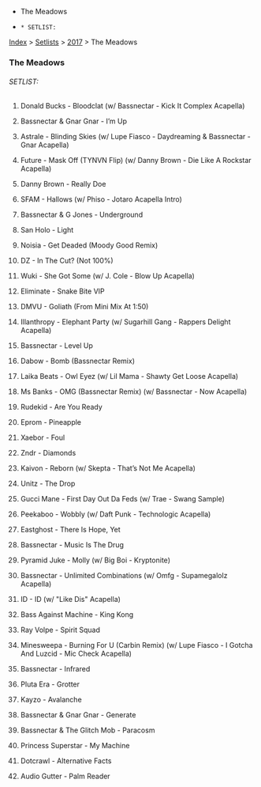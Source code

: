   * The Meadows
  *     * SETLIST:

[Index](https://www.reddit.com/r/bassnectar/wiki/index) >
[Setlists](https://www.reddit.com/r/bassnectar/wiki/interactive/setlists) >
[2017](https://www.reddit.com/r/bassnectar/wiki/interactive/setlists/2017) >
The Meadows

### The Meadows

###### SETLIST:

  1. Donald Bucks - Bloodclat (w/ Bassnectar - Kick It Complex Acapella)

  2. Bassnectar & Gnar Gnar - I’m Up

  3. Astrale - Blinding Skies (w/ Lupe Fiasco - Daydreaming & Bassnectar - Gnar Acapella)

  4. Future - Mask Off (TYNVN Flip) (w/ Danny Brown - Die Like A Rockstar Acapella)

  5. Danny Brown - Really Doe

  6. SFAM - Hallows (w/ Phiso - Jotaro Acapella Intro)

  7. Bassnectar & G Jones - Underground

  8. San Holo - Light

  9. Noisia - Get Deaded (Moody Good Remix)

  10. DZ - In The Cut? (Not 100%)

  11. Wuki - She Got Some (w/ J. Cole - Blow Up Acapella)

  12. Eliminate - Snake Bite VIP

  13. DMVU - Goliath (From Mini Mix At 1:50)

  14. Illanthropy - Elephant Party (w/ Sugarhill Gang - Rappers Delight Acapella)

  15. Bassnectar - Level Up

  16. Dabow - Bomb (Bassnectar Remix)

  17. Laika Beats - Owl Eyez (w/ Lil Mama - Shawty Get Loose Acapella)

  18. Ms Banks - OMG (Bassnectar Remix) (w/ Bassnectar - Now Acapella)

  19. Rudekid - Are You Ready

  20. Eprom - Pineapple

  21. Xaebor - Foul

  22. Zndr - Diamonds

  23. Kaivon - Reborn (w/ Skepta - That’s Not Me Acapella)

  24. Unitz - The Drop

  25. Gucci Mane - First Day Out Da Feds (w/ Trae - Swang Sample)

  26. Peekaboo - Wobbly (w/ Daft Punk - Technologic Acapella)

  27. Eastghost - There Is Hope, Yet

  28. Bassnectar - Music Is The Drug

  29. Pyramid Juke - Molly (w/ Big Boi - Kryptonite)

  30. Bassnectar - Unlimited Combinations (w/ Omfg - Supamegalolz Acapella)

  31. ID - ID (w/ "Like Dis" Acapella)

  32. Bass Against Machine - King Kong

  33. Ray Volpe - Spirit Squad

  34. Minesweepa - Burning For U (Carbin Remix) (w/ Lupe Fiasco - I Gotcha And Luzcid - Mic Check Acapella)

  35. Bassnectar - Infrared

  36. Pluta Era - Grotter

  37. Kayzo - Avalanche

  38. Bassnectar & Gnar Gnar - Generate

  39. Bassnectar & The Glitch Mob - Paracosm

  40. Princess Superstar - My Machine

  41. Dotcrawl - Alternative Facts

  42. Audio Gutter - Palm Reader

